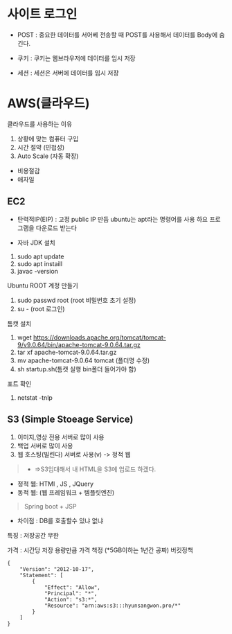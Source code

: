 # 사이트 로그인
+ POST : 중요한 데이터를 서어베 전송할 때 POST를 사용해서 데이터를 Body에 숨긴다.

+ 쿠키 : 쿠키는 웹브라우저에 데이터를 임시 저장

+ 세션 : 세션은 서버에 데이터를 임시 저장

# AWS(클라우드)
클라우드를 사용하는 이유
1. 상황에 맞는 컴퓨터 구입
2. 시간 절약 (민첩성)
3. Auto Scale (자동 확장)

+ 비용절감
+ 애자일

## EC2
+ 탄력적IP(EIP) : 고정 public IP 만듬
ubuntu는 apt라는 명령어를 사용 하요 프로그램을 다운로드 받는다

* 자바 JDK 설치
1. sudo apt update
2. sudo apt instaill
3. javac -version

Ubuntu ROOT 계정 만들기
1. sudo passwd root (root 비밀번호 초기 설정)
2. su - (root 로그인)

톰캣 설치
1. wget https://downloads.apache.org/tomcat/tomcat-9/v9.0.64/bin/apache-tomcat-9.0.64.tar.gz
2. tar xf apache-tomcat-9.0.64.tar.gz
3. mv apache-tomcat-9.0.64 tomcat (폴더명 수정)
4. sh startup.sh(톰캣 실행 bin폴더 들어가야 함)

포트 확인
1. netstat -tnlp

## S3 (Simple Stoeage Service)
1. 이미지,영상 전용 서버로 많이 사용
2. 백업 서버로 많이 사용
3. 웹 호스팅(빌린다) 서버로 사용(v) -> 정적 웹 
>+ =>S3임대해서 내 HTML을 S3에 업로드 하겠다.

- 정적 웹: HTMl , JS , JQuery
- 동적 웹: (웹 프레임워크 + 템플릿엔진)
> Spring boot + JSP
+ 차이점 : DB를 호출할수 있냐 없냐

특징 : 저장공간 무한

가격 : 시간당 저장 용량만큼 가격 책정 (*5GB이하는 1년간 공짜)
버킷정책
~~~
{
    "Version": "2012-10-17",
    "Statement": [
        {
            "Effect": "Allow",
            "Principal": "*",
            "Action": "s3:*",
            "Resource": "arn:aws:s3:::hyunsangwon.pro/*"
        }
    ]
}
~~~
